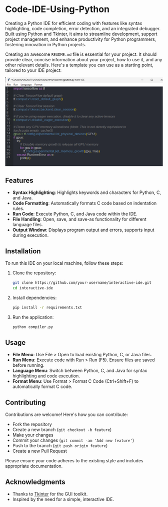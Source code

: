 # Code-IDE-Using-Python
Creating a Python IDE for efficient coding with features like syntax highlighting, code completion, error detection, and an integrated debugger. Built using Python and Tkinter, it aims to streamline development, support project management, and enhance productivity for Python programmers, fostering innovation in Python projects.


Creating an awesome `README.md` file is essential for your project. It should provide clear, concise information about your project, how to use it, and any other relevant details. Here's a template you can use as a starting point, tailored to your IDE project:



![IDE Screenshot](screenshot.png)

## Features

- **Syntax Highlighting**: Highlights keywords and characters for Python, C, and Java.
- **Code Formatting**: Automatically formats C code based on indentation rules.
- **Run Code**: Execute Python, C, and Java code within the IDE.
- **File Handling**: Open, save, and save-as functionality for different language files.
- **Output Window**: Displays program output and errors, supports input during execution.

## Installation

To run this IDE on your local machine, follow these steps:

1. Clone the repository:
   ```bash
   git clone https://github.com/your-username/interactive-ide.git
   cd interactive-ide
   ```

2. Install dependencies:
   ```bash
   pip install -r requirements.txt
   ```

3. Run the application:
   ```bash
   python compiler.py
   ```

## Usage

- **File Menu**: Use File > Open to load existing Python, C, or Java files.
- **Run Menu**: Execute code with Run > Run (F5). Ensure files are saved before running.
- **Language Menu**: Switch between Python, C, and Java for syntax highlighting and code execution.
- **Format Menu**: Use Format > Format C Code (Ctrl+Shift+F) to automatically format C code.

## Contributing

Contributions are welcome! Here's how you can contribute:
- Fork the repository
- Create a new branch (`git checkout -b feature`)
- Make your changes
- Commit your changes (`git commit -am 'Add new feature'`)
- Push to the branch (`git push origin feature`)
- Create a new Pull Request

Please ensure your code adheres to the existing style and includes appropriate documentation.


## Acknowledgments

- Thanks to [Tkinter](https://docs.python.org/3/library/tkinter.html) for the GUI toolkit.
- Inspired by the need for a simple, interactive IDE.


